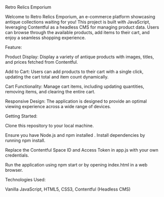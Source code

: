 Retro Relics Emporium


Welcome to Retro Relics Emporium, an e-commerce platform showcasing antique collections waiting for you! 
This project is built with JavaScript, leveraging Contentful as a headless CMS for managing product data. 
Users can browse through the available products, add items to their cart, and enjoy a seamless shopping experience.

Feature:

Product Display: Display a variety of antique products with images, titles, and prices fetched from Contentful.

Add to Cart: Users can add products to their cart with a single click, updating the cart total and item count dynamically.

Cart Functionality: Manage cart items, including updating quantities, removing items, and clearing the entire cart.

Responsive Design: The application is designed to provide an optimal viewing experience across a wide range of devices.

Getting Started:

Clone this repository to your local machine.

Ensure you have Node.js and npm installed
.
Install dependencies by running npm install.

Replace the Contentful Space ID and Access Token in app.js with your own credentials.

Run the application using npm start or by opening index.html in a web browser.

Technologies Used:

Vanilla JavaScript, 
HTML5, 
CSS3, 
Contentful (Headless CMS)
